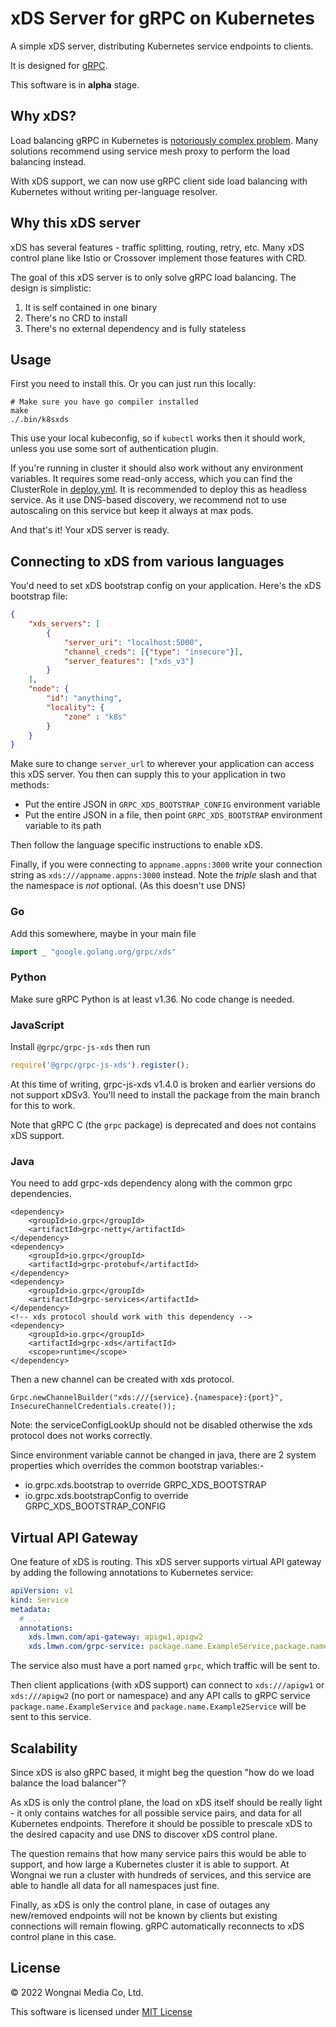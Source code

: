 # xDS Server for gRPC on Kubernetes

A simple xDS server, distributing Kubernetes service endpoints to clients.

It is designed for [gRPC](https://grpc.github.io/grpc/cpp/md_doc_grpc_xds_features.html).

This software is in **alpha** stage.

## Why xDS?

Load balancing gRPC in Kubernetes is [notoriously complex problem](https://kubernetes.io/blog/2018/11/07/grpc-load-balancing-on-kubernetes-without-tears/).
Many solutions recommend using service mesh proxy to perform the load balancing instead.

With xDS support, we can now use gRPC client side load balancing with Kubernetes without writing per-language resolver.

## Why this xDS server

xDS has several features - traffic splitting, routing, retry, etc. Many xDS control plane like Istio or Crossover
implement those features with CRD.

The goal of this xDS server is to only solve gRPC load balancing. The design is simplistic:

1. It is self contained in one binary
2. There's no CRD to install
3. There's no external dependency and is fully stateless

## Usage

First you need to install this. Or you can just run this locally:

```shell
# Make sure you have go compiler installed
make
./.bin/k8sxds
```

This use your local kubeconfig, so if `kubectl` works then it should work, unless you use some sort of authentication
plugin.

If you're running in cluster it should also work without any environment variables. It requires some read-only
access, which you can find the ClusterRole in [deploy.yml](deploy.yml). It is recommended to deploy this as headless
service. As it use DNS-based discovery, we recommend not to use autoscaling on this service but keep it always at max
pods.

And that's it! Your xDS server is ready.

## Connecting to xDS from various languages
You'd need to set xDS bootstrap config on your application. Here's the xDS bootstrap file:

```json
{
    "xds_servers": [
        {
            "server_uri": "localhost:5000",
            "channel_creds": [{"type": "insecure"}],
            "server_features": ["xds_v3"]
        }
    ],
    "node": {
        "id": "anything",
        "locality": {
            "zone" : "k8s"
        }
    }
}
```

Make sure to change `server_url` to wherever your application can access this xDS server. You then can supply this to
your application in two methods:

- Put the entire JSON in `GRPC_XDS_BOOTSTRAP_CONFIG` environment variable
- Put the entire JSON in a file, then point `GRPC_XDS_BOOTSTRAP` environment variable to its path

Then follow the language specific instructions to enable xDS.

Finally, if you were connecting to `appname.appns:3000` write your connection string as `xds:///appname.appns:3000` instead.
Note the *triple* slash and that the namespace is *not* optional. (As this doesn't use DNS)

### Go

Add this somewhere, maybe in your main file

```go
import _ "google.golang.org/grpc/xds"
```

### Python

Make sure gRPC Python is at least v1.36. No code change is needed.

### JavaScript

Install `@grpc/grpc-js-xds` then run

```javascript
require('@grpc/grpc-js-xds').register();
```

At this time of writing, grpc-js-xds v1.4.0 is broken and earlier versions do not support xDSv3. You'll need to install
the package from the main branch for this to work.

Note that gRPC C (the `grpc` package) is deprecated and does not contains xDS support.

### Java
You need to add grpc-xds dependency along with the common grpc dependencies.

```
<dependency>
	<groupId>io.grpc</groupId>
	<artifactId>grpc-netty</artifactId>
</dependency>
<dependency>
	<groupId>io.grpc</groupId>
	<artifactId>grpc-protobuf</artifactId>
</dependency>
<dependency>
    <groupId>io.grpc</groupId>
	<artifactId>grpc-services</artifactId>
</dependency>
<!-- xds protocol should work with this dependency -->
<dependency>
    <groupId>io.grpc</groupId>
	<artifactId>grpc-xds</artifactId>
	<scope>runtime</scope>
</dependency>
```

Then a new channel can be created with xds protocol.
```
Grpc.newChannelBuilder("xds:///{service}.{namespace}:{port}", InsecureChannelCredentials.create());
```

Note: the serviceConfigLookUp should not be disabled otherwise the xds protocol does not works correctly.

Since environment variable cannot be changed in java, there are 2 system properties which overrides the common bootstrap variables:- 
* io.grpc.xds.bootstrap to override GRPC_XDS_BOOTSTRAP
* io.grpc.xds.bootstrapConfig to override GRPC_XDS_BOOTSTRAP_CONFIG


## Virtual API Gateway

One feature of xDS is routing. This xDS server supports virtual API gateway by adding the following annotations to
Kubernetes service:

```yaml
apiVersion: v1
kind: Service
metadata:
  # ...
  annotations:
    xds.lmwn.com/api-gateway: apigw1,apigw2
    xds.lmwn.com/grpc-service: package.name.ExampleService,package.name.Example2Service
```

The service also must have a port named `grpc`, which traffic will be sent to.

Then client applications (with xDS support) can connect to `xds:///apigw1` or `xds:///apigw2` (no port or namespace)
and any API calls to gRPC service `package.name.ExampleService` and `package.name.Example2Service` will be sent to this
service.

## Scalability

Since xDS is also gRPC based, it might beg the question "how do we load balance the load balancer"?

As xDS is only the control plane, the load on xDS itself should be really light - it only contains watches for all
possible service pairs, and data for all Kubernetes endpoints. Therefore it should be possible to prescale xDS to the
desired capacity and use DNS to discover xDS control plane.

The question remains that how many service pairs this would be able to support, and how large a Kubernetes cluster it
is able to support. At Wongnai we run a cluster with hundreds of services, and this service are able to handle all data
for all namespaces just fine.

Finally, as xDS is only the control plane, in case of outages any new/removed endpoints will not be known by clients
but existing connections will remain flowing. gRPC automatically reconnects to xDS control plane in this case. 

## License

© 2022 Wongnai Media Co, Ltd.

This software is licensed under [MIT License](LICENSE)
